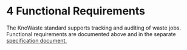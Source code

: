 4 Functional Requirements
=
The KnoWaste standard supports tracking and auditing of waste jobs. Functional requirements are documented above and in the separate [specification document.](https://docs.google.com/document/d/1cRLSfpLprsbTa3x82vHCxW5oUK7gwvEU6gxi7L5dkBY/edit?usp=sharing)
